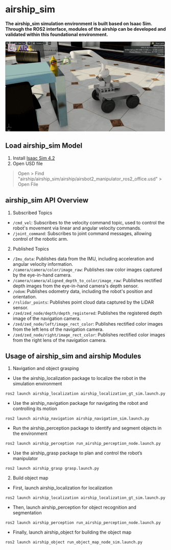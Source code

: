 # airship_sim
**The airship_sim simulation environment is built based on Isaac Sim. Through the ROS2 interface, modules of the airship can be developed and validated within this foundational environment.**

![](./doc/airship_sim.gif)

## Load airship_sim Model
1. Install [Isaac Sim 4.2](https://docs.omniverse.nvidia.com/isaacsim/latest/installation/install_workstation.html)
2. Open USD file
> Open > Find "airship/airship_sim/airship/airsbot2_manipulator_ros2_office.usd" > Open File

## airship_sim API Overview
1. Subscribed Topics
* `/cmd_vel`: Subscribes to the velocity command topic, used to control the robot's movement via linear and angular velocity commands.
* `/joint_command`: Subscribes to joint command messages, allowing control of the robotic arm.

2. Published Topics
* `/Imu_data`: Publishes data from the IMU, including acceleration and angular velocity information.
* `/camera/camera/color/image_raw`: Publishes raw color images captured by the eye-in-hand camera.
* `/camera/camera/aligned_depth_to_color/image_raw`: Publishes rectified depth images from the eye-in-hand camera's depth sensor.
* `/odom`: Publishes odometry data, including the robot's position and orientation.
* `/rslidar_points`: Publishes point cloud data captured by the LiDAR sensor.
* `/zed/zed_node/depth/depth_registered`: Publishes the registered depth image of the navigation camera.
* `/zed/zed_node/left/image_rect_color`: Publishes rectified color images from the left lens of the navigation camera.
* `/zed/zed_node/right/image_rect_color`: Publishes rectified color images from the right lens of the navigation camera.

## Usage of airship_sim and airship Modules
1. Navigation and object grasping
* Use the airship_localization package to localize the robot in the simulation environment
```
ros2 launch airship_localization airship_localization_gt_sim.launch.py
```
* Use the airship_navigation package for navigating the robot and controlling its motion
```
ros2 launch airship_navigation airship_navigation_sim.launch.py
```
* Run the airship_perception package to identify and segment objects in the environment
```
ros2 launch airship_perception run_airship_perception_node.launch.py
```
* Use the airship_grasp package to plan and control the robot’s manipulator
```
ros2 launch airship_grasp grasp.launch.py
```

2. Build object map
* First, launch airship_localization for localization
```
ros2 launch airship_localization airship_localization_gt_sim.launch.py
```
* Then, launch airship_perception for object recognition and segmentation
```
ros2 launch airship_perception run_airship_perception_node.launch.py
```
* Finally, launch airship_object for building the object map
```
ros2 launch airship_object run_object_map_node_sim.launch.py
```

